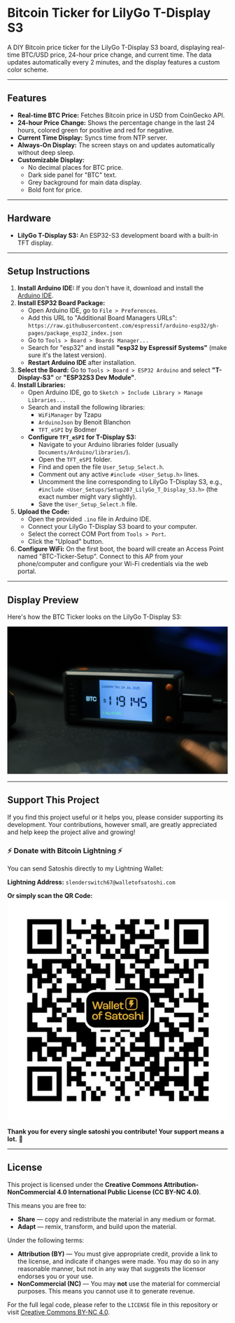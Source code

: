 # Bitcoin Ticker for LilyGo T-Display S3

A DIY Bitcoin price ticker for the LilyGo T-Display S3 board, displaying real-time BTC/USD price, 24-hour price change, and current time. The data updates automatically every 2 minutes, and the display features a custom color scheme.

---

## Features

* **Real-time BTC Price:** Fetches Bitcoin price in USD from CoinGecko API.
* **24-hour Price Change:** Shows the percentage change in the last 24 hours, colored green for positive and red for negative.
* **Current Time Display:** Syncs time from NTP server.
* **Always-On Display:** The screen stays on and updates automatically without deep sleep.
* **Customizable Display:**
    * No decimal places for BTC price.
    * Dark side panel for "BTC" text.
    * Grey background for main data display.
    * Bold font for price.

---

## Hardware

* **LilyGo T-Display S3:** An ESP32-S3 development board with a built-in TFT display.

---

## Setup Instructions

1.  **Install Arduino IDE:** If you don't have it, download and install the [Arduino IDE](https://www.arduino.cc/en/software).
2.  **Install ESP32 Board Package:**
    * Open Arduino IDE, go to `File > Preferences`.
    * Add this URL to "Additional Board Managers URLs": `https://raw.githubusercontent.com/espressif/arduino-esp32/gh-pages/package_esp32_index.json`
    * Go to `Tools > Board > Boards Manager...`
    * Search for "esp32" and install **"esp32 by Espressif Systems"** (make sure it's the latest version).
    * **Restart Arduino IDE** after installation.
3.  **Select the Board:** Go to `Tools > Board > ESP32 Arduino` and select **"T-Display-S3"** or **"ESP32S3 Dev Module"**.
4.  **Install Libraries:**
    * Open Arduino IDE, go to `Sketch > Include Library > Manage Libraries...`
    * Search and install the following libraries:
        * `WiFiManager` by Tzapu
        * `ArduinoJson` by Benoit Blanchon
        * `TFT_eSPI` by Bodmer
    * **Configure `TFT_eSPI` for T-Display S3:**
        * Navigate to your Arduino libraries folder (usually `Documents/Arduino/libraries/`).
        * Open the `TFT_eSPI` folder.
        * Find and open the file `User_Setup_Select.h`.
        * Comment out any active `#include <User_Setup.h>` lines.
        * Uncomment the line corresponding to LilyGo T-Display S3, e.g., `#include <User_Setups/Setup207_LilyGo_T_Display_S3.h>` (the exact number might vary slightly).
        * Save the `User_Setup_Select.h` file.
5.  **Upload the Code:**
    * Open the provided `.ino` file in Arduino IDE.
    * Connect your LilyGo T-Display S3 board to your computer.
    * Select the correct COM Port from `Tools > Port`.
    * Click the "Upload" button.
6.  **Configure WiFi:** On the first boot, the board will create an Access Point named "BTC-Ticker-Setup". Connect to this AP from your phone/computer and configure your Wi-Fi credentials via the web portal.

---

## Display Preview

Here's how the BTC Ticker looks on the LilyGo T-Display S3:

![Bitcoin Ticker Display on LilyGo T-Display S3](images/btc_ticker_s3_display.jpg)

---

## Support This Project

If you find this project useful or it helps you, please consider supporting its development. Your contributions, however small, are greatly appreciated and help keep the project alive and growing!

### ⚡ Donate with Bitcoin Lightning ⚡

You can send Satoshis directly to my Lightning Wallet:

**Lightning Address:** `slenderswitch67@walletofsatoshi.com`

**Or simply scan the QR Code:**
![Bitcoin Lightning Donation QR Code](images/lightning_donation_qr.png)

**Thank you for every single satoshi you contribute! Your support means a lot.** 🙏

---

## License

This project is licensed under the **Creative Commons Attribution-NonCommercial 4.0 International Public License (CC BY-NC 4.0)**.

This means you are free to:
* **Share** — copy and redistribute the material in any medium or format.
* **Adapt** — remix, transform, and build upon the material.

Under the following terms:
* **Attribution (BY)** — You must give appropriate credit, provide a link to the license, and indicate if changes were made. You may do so in any reasonable manner, but not in any way that suggests the licensor endorses you or your use.
* **NonCommercial (NC)** — You may **not** use the material for commercial purposes. This means you cannot use it to generate revenue.

For the full legal code, please refer to the `LICENSE` file in this repository or visit [Creative Commons BY-NC 4.0](https://creativecommons.org/licenses/by-nc/4.0/legalcode).